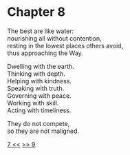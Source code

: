 # Chapter 8

The best are like water:  
nourishing all without contention,  
resting in the lowest places others avoid,  
thus approaching the Way.

Dwelling with the earth.  
Thinking with depth.  
Helping with kindness.  
Speaking with truth.  
Governing with peace.  
Working with skill.  
Acting with timeliness.

They do not compete,  
so they are not maligned.

[7 <<](07.md) [>> 9](09.md)
